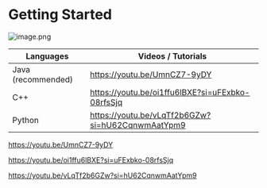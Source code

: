 # Getting Started

![image.png](https://img.freepik.com/premium-vector/programming-concept-illustration_114360-1351.jpg)

| Languages | Videos / Tutorials |
| --- | --- |
| Java (recommended) | https://youtu.be/UmnCZ7-9yDY |
| C++ | https://youtu.be/oi1ffu6lBXE?si=uFExbko-08rfsSjq  |
| Python | https://youtu.be/vLqTf2b6GZw?si=hU62CqnwmAatYpm9 |

https://youtu.be/UmnCZ7-9yDY

https://youtu.be/oi1ffu6lBXE?si=uFExbko-08rfsSjq

https://youtu.be/vLqTf2b6GZw?si=hU62CqnwmAatYpm9
